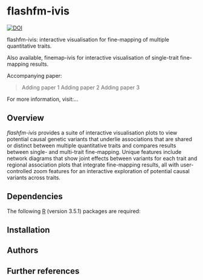 # flashfm-ivis

<!-- badges: start -->
[![DOI](https://zenodo.org/badge/461200048.svg)](https://zenodo.org/badge/latestdoi/461200048)
<!-- badges: end -->

flashfm-ivis: interactive visualisation for fine-mapping of multiple quantitative traits.

Also available, finemap-ivis for interactive visualisation of single-trait fine-mapping results.

Accompanying paper:
> Adding paper 1
> Adding paper 2
> Adding paper 3

For more information, visit:...

## Overview
*flashfm-ivis* provides a suite of interactive visualisation plots to view potential causal genetic variants that underlie associations that are shared or distinct between multiple quantitative traits and compares results between single- and multi-trait fine-mapping. Unique features include network diagrams that show joint effects between variants for each trait and regional association plots that integrate fine-mapping results, all with user-controlled zoom features for an interactive exploration of potential causal variants across traits.

## Dependencies
The following [R](https://www.r-project.org/) (version 3.5.1) packages are required:

## Installation

## Authors

## Further references
